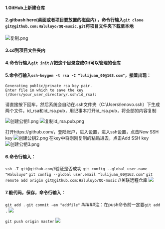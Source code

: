 #### 1.GitHub上新建仓库
#### 2.gitbash here(桌面或者项目要放置的磁盘内) ，命令行输入```git clone git@github.com:Haluluyo/QQ-music.git```将项目文件夹下载至本地
![复制.png](https://upload-images.jianshu.io/upload_images/6426975-4c7c53108f2d2cf2.png?imageMogr2/auto-orient/strip%7CimageView2/2/w/1240)
#### 3.cd到项目文件夹内
#### 4.命令行输入```git init``` //把这个目录变成Git可以管理的仓库
#### 5.命令行输入```ssh-keygen -t rsa -C "lulijuan_00@163.com"```，接着出现：
```
Generating public/private rsa key pair.
Enter file in which to save the key (/Users/your_user_directory/.ssh/id_rsa):
```
请直接按下回车，然后系统会自动在.ssh文件夹（C:\Users\lenovo\.ssh）下生成两个文件，id_rsa和id_rsa.pub，用记事本打开id_rsa.pub，将全部的内容复制

![创建公钥1.png](https://upload-images.jianshu.io/upload_images/6426975-29f732ffed0612a9.png?imageMogr2/auto-orient/strip%7CimageView2/2/w/1240)
![复制id_rsa.pub.png](https://upload-images.jianshu.io/upload_images/6426975-9703187a194bf4e8.png?imageMogr2/auto-orient/strip%7CimageView2/2/w/1240)

打开https://github.com/，登陆账户，进入设置，进入ssh设置，点击New SSH key
![创建公钥2.png](https://upload-images.jianshu.io/upload_images/6426975-addda047fa4bd43b.png?imageMogr2/auto-orient/strip%7CimageView2/2/w/1240)
在key中将刚刚复制的粘贴进去，点击Add SSH key
![创建公钥3.png](https://upload-images.jianshu.io/upload_images/6426975-1021a35b64142886.png?imageMogr2/auto-orient/strip%7CimageView2/2/w/1240)
#### 6.命令行输入：
 ```ssh -T git@github.com```//验证是否成功
```git config --global user.name "Haluluyo"```
```git config --global user.email "lulijuan_00@163.com"```
```git remote add origin git@github.com:Haluluyo/QQ-music``` //关联远程仓库
![](https://upload-images.jianshu.io/upload_images/6426975-002827468db6585f.png?imageMogr2/auto-orient/strip%7CimageView2/2/w/1240)
#### 7.敲代码，保存，命令行输入：
```git add .```
```git commit -am "addfile"```
#####注：在push命令前一定要```git add .```
![](https://upload-images.jianshu.io/upload_images/6426975-a5a9fbc2adf9a8bf.png?imageMogr2/auto-orient/strip%7CimageView2/2/w/1240)

```git push origin master```
![](https://upload-images.jianshu.io/upload_images/6426975-a75c2f1a7e5f8a78.png?imageMogr2/auto-orient/strip%7CimageView2/2/w/1240)


